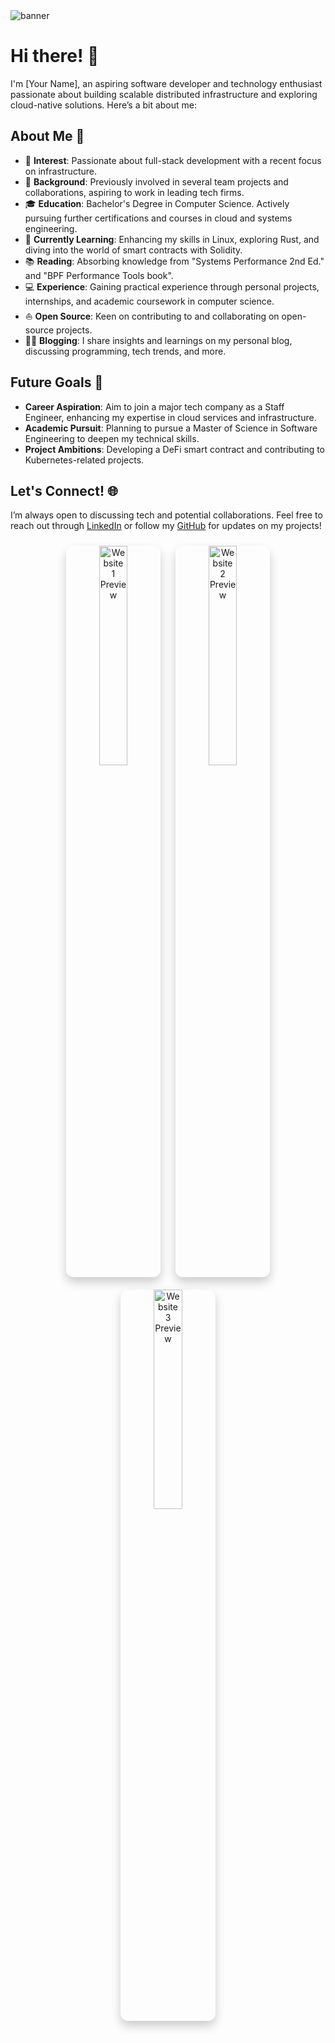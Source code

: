 <img src="https://github.com/lamkaichim/lamkaichim/blob/main/banner.gif" alt="banner" title="banner"/>

# Hi there! 👋

I'm [Your Name], an aspiring software developer and technology enthusiast passionate about building scalable distributed infrastructure and exploring cloud-native solutions. Here’s a bit about me:

## About Me 🌟

- 🧐 **Interest**: Passionate about full-stack development with a recent focus on infrastructure.
- 💼 **Background**: Previously involved in several team projects and collaborations, aspiring to work in leading tech firms.
- 🎓 **Education**: Bachelor's Degree in Computer Science. Actively pursuing further certifications and courses in cloud and systems engineering.
- 🌱 **Currently Learning**: Enhancing my skills in Linux, exploring Rust, and diving into the world of smart contracts with Solidity.
- 📚 **Reading**: Absorbing knowledge from "Systems Performance 2nd Ed." and "BPF Performance Tools book".
- 💻 **Experience**: Gaining practical experience through personal projects, internships, and academic coursework in computer science.
- ⛵ **Open Source**: Keen on contributing to and collaborating on open-source projects.
- ✍🏻 **Blogging**: I share insights and learnings on my personal blog, discussing programming, tech trends, and more. 

## Future Goals 🔮

- **Career Aspiration**: Aim to join a major tech company as a Staff Engineer, enhancing my expertise in cloud services and infrastructure.
- **Academic Pursuit**: Planning to pursue a Master of Science in Software Engineering to deepen my technical skills.
- **Project Ambitions**: Developing a DeFi smart contract and contributing to Kubernetes-related projects.

## Let's Connect! 🌐

I’m always open to discussing tech and potential collaborations. Feel free to reach out through [LinkedIn](#) or follow my [GitHub](#) for updates on my projects!

<p align="center">
  <!-- Link and Image for Website 1 -->
  <a href="URL_TO_WEBSITE_1" target="_blank" style="text-decoration: none;">
    <img src="https://github.com/lamkaichim/lamkaichim/blob/main/IMG_3498.jpg" alt="Website 1 Preview" width="30%"
         style="margin: 10px; border-radius: 12px; box-shadow: 0 8px 16px rgba(0,0,0,0.2);">
  </a>
  <!-- Link and Image for Website 2 -->
  <a href="URL_TO_WEBSITE_2" target="_blank" style="text-decoration: none;">
    <img src="https://github.com/lamkaichim/lamkaichim/blob/main/IMG_3498.jpg" alt="Website 2 Preview" width="30%"
         style="margin: 10px; border-radius: 12px; box-shadow: 0 8px 16px rgba(0,0,0,0.2);">
  </a>
  <!-- Link and Image for Website 3 -->
  <a href="URL_TO_WEBSITE_3" target="_blank" style="text-decoration: none;">
    <img src="https://github.com/lamkaichim/lamkaichim/blob/main/IMG_3498.jpg" alt="Website 3 Preview" width="30%"
         style="margin: 10px; border-radius: 12px; box-shadow: 0 8px 16px rgba(0,0,0,0.2);">
  </a>
</p>

